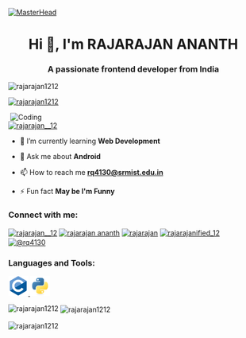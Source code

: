 [![MasterHead](https://www.digitalsolutionservices.com/img/services/web%20development.gif)](https://rajarajan1212.io)
<h1 align="center">Hi 👋, I'm RAJARAJAN ANANTH</h1>
<h3 align="center">A passionate frontend developer from India</h3>



<p align="left"> <img src="https://komarev.com/ghpvc/?username=rajarajan1212&label=Profile%20views&color=0e75b6&style=flat" alt="rajarajan1212" /> </p>

<p align="left"> <a href="https://github.com/ryo-ma/github-profile-trophy"><img src="https://github-profile-trophy.vercel.app/?username=rajarajan1212" alt="rajarajan1212" /></a> </p>
<img align="right" alt="Coding" width="500" src="https://cdn.dribbble.com/users/1162077/screenshots/3848914/programmer.gif">
<p align="left"> <a href="https://twitter.com/rajarajan__12" target="blank"><img src="https://img.shields.io/twitter/follow/rajarajan__12?logo=twitter&style=for-the-badge" alt="rajarajan__12" /></a> </p>

- 🌱 I’m currently learning **Web Development**

- 💬 Ask me about **Android**

- 📫 How to reach me **rq4130@srmist.edu.in**

- ⚡ Fun fact **May be I'm Funny**

<h3 align="left">Connect with me:</h3>
<p align="left">
<a href="https://twitter.com/rajarajan__12" target="blank"><img align="center" src="https://raw.githubusercontent.com/rahuldkjain/github-profile-readme-generator/master/src/images/icons/Social/twitter.svg" alt="rajarajan__12" height="30" width="40" /></a>
<a href="https://www.linkedin.com/in/rajarajan-ananth-b173b5228/" target="blank"><img align="center" src="https://raw.githubusercontent.com/rahuldkjain/github-profile-readme-generator/master/src/images/icons/Social/linked-in-alt.svg" alt="rajarajan ananth" height="30" width="40" /></a>
<a href="https://fb.com/rajarajan" target="blank"><img align="center" src="https://raw.githubusercontent.com/rahuldkjain/github-profile-readme-generator/master/src/images/icons/Social/facebook.svg" alt="rajarajan" height="30" width="40" /></a>
<a href="https://instagram.com/rajarajanified_12" target="blank"><img align="center" src="https://raw.githubusercontent.com/rahuldkjain/github-profile-readme-generator/master/src/images/icons/Social/instagram.svg" alt="rajarajanified_12" height="30" width="40" /></a>
<a href="https://www.hackerrank.com/rq4130" target="blank"><img align="center" src="https://raw.githubusercontent.com/rahuldkjain/github-profile-readme-generator/master/src/images/icons/Social/hackerrank.svg" alt="@rq4130" height="30" width="40" /></a>
</p>

<h3 align="left">Languages and Tools:</h3>
<p align="left"> <a href="https://www.cprogramming.com/" target="_blank" rel="noreferrer"> <img src="https://raw.githubusercontent.com/devicons/devicon/master/icons/c/c-original.svg" alt="c" width="40" height="40"/> </a> <a href="https://www.python.org" target="_blank" rel="noreferrer"> <img src="https://raw.githubusercontent.com/devicons/devicon/master/icons/python/python-original.svg" alt="python" width="40" height="40"/> </a> </p>

<p><img align="left" src="https://github-readme-stats.vercel.app/api/top-langs?username=rajarajan1212&show_icons=true&locale=en&layout=compact" alt="rajarajan1212" /></p>

<p>&nbsp;<img align="center" src="https://github-readme-stats.vercel.app/api?username=rajarajan1212&show_icons=true&locale=en" alt="rajarajan1212" /></p>

<p><img align="center" src="https://github-readme-streak-stats.herokuapp.com/?user=rajarajan1212&" alt="rajarajan1212" /></p>

